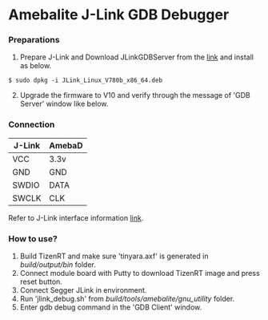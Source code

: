 # Amebalite J-Link GDB Debugger

### Preparations

1. Prepare J-Link and Download JLinkGDBServer from the [link](https://www.segger.com/downloads/jlink/#J-LinkSoftwareAndDocumentationPack) and install as below. 
```
$ sudo dpkg -i JLink_Linux_V780b_x86_64.deb
```

2. Upgrade the firmware to V10 and verify through the message of 'GDB Server' window like below.


### Connection

| J-Link | AmebaD |
|--------|--------|
|   VCC  |  3.3v  |
|   GND  |  GND   |
|  SWDIO |  DATA  |
|  SWCLK |  CLK   |
  
Refer to J-Link interface information [link](https://www.segger.com/products/debug-probes/j-link/technology/interface-description/).

### How to use?

1. Build TizenRT and make sure 'tinyara.axf' is generated in *build/output/bin* folder.
2. Connect module board with Putty to download TizenRT image and press reset button.
3. Connect Segger JLink in environment.
4. Run 'jlink_debug.sh' from *build/tools/amebalite/gnu_utility* folder.
5. Enter gdb debug command in the 'GDB Client' window.



